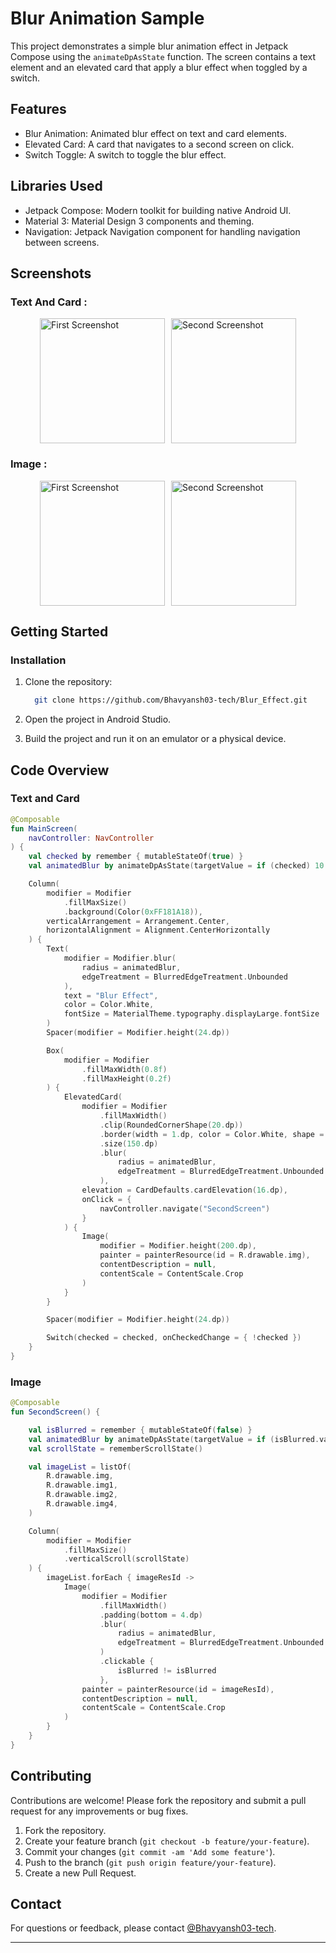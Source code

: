 # Blur Animation Sample

This project demonstrates a simple blur animation effect in Jetpack Compose using the `animateDpAsState` function. The screen contains a text element and an elevated card that apply a blur effect when toggled by a switch.

## Features

- Blur Animation: Animated blur effect on text and card elements.
- Elevated Card: A card that navigates to a second screen on click.
- Switch Toggle: A switch to toggle the blur effect.

## Libraries Used

- Jetpack Compose: Modern toolkit for building native Android UI.
- Material 3: Material Design 3 components and theming.
- Navigation: Jetpack Navigation component for handling navigation between screens.

## Screenshots

### Text And Card :
<div style="display: flex; justify-content: center; align-items: center;">
    <img src="https://github.com/user-attachments/assets/9434206f-5292-406c-9134-509f452931b2" alt="First Screenshot" style="width: 200px; height: auto; margin-right: 10px;">
    <img src="https://github.com/user-attachments/assets/38509a5d-e9fc-4deb-bb17-a9d3205d9105" alt="Second Screenshot" style="width: 200px; height: auto;">
</div>

### Image :
<div style="display: flex; justify-content: center; align-items: center;">
    <img src="https://github.com/user-attachments/assets/256029ab-27df-4368-93e0-87a8e7adbc00" alt="First Screenshot" style="width: 200px; height: auto; margin-right: 10px;">
    <img src="https://github.com/user-attachments/assets/9467a795-3f30-477e-84ae-7e4fc7d3e55c" alt="Second Screenshot" style="width: 200px; height: auto;">
</div>

## Getting Started

### Installation

1. Clone the repository:

   ```sh
     git clone https://github.com/Bhavyansh03-tech/Blur_Effect.git
   ```
   
2. Open the project in Android Studio.
3. Build the project and run it on an emulator or a physical device.

## Code Overview

### Text and Card

```kotlin
@Composable
fun MainScreen(
    navController: NavController
) {
    val checked by remember { mutableStateOf(true) }
    val animatedBlur by animateDpAsState(targetValue = if (checked) 10.dp else 0.dp, label = "")

    Column(
        modifier = Modifier
            .fillMaxSize()
            .background(Color(0xFF181A18)),
        verticalArrangement = Arrangement.Center,
        horizontalAlignment = Alignment.CenterHorizontally
    ) {
        Text(
            modifier = Modifier.blur(
                radius = animatedBlur,
                edgeTreatment = BlurredEdgeTreatment.Unbounded
            ),
            text = "Blur Effect",
            color = Color.White,
            fontSize = MaterialTheme.typography.displayLarge.fontSize
        )
        Spacer(modifier = Modifier.height(24.dp))

        Box(
            modifier = Modifier
                .fillMaxWidth(0.8f)
                .fillMaxHeight(0.2f)
        ) {
            ElevatedCard(
                modifier = Modifier
                    .fillMaxWidth()
                    .clip(RoundedCornerShape(20.dp))
                    .border(width = 1.dp, color = Color.White, shape = RoundedCornerShape(20.dp))
                    .size(150.dp)
                    .blur(
                        radius = animatedBlur,
                        edgeTreatment = BlurredEdgeTreatment.Unbounded
                    ),
                elevation = CardDefaults.cardElevation(16.dp),
                onClick = {
                    navController.navigate("SecondScreen")
                }
            ) {
                Image(
                    modifier = Modifier.height(200.dp),
                    painter = painterResource(id = R.drawable.img),
                    contentDescription = null,
                    contentScale = ContentScale.Crop
                )
            }
        }

        Spacer(modifier = Modifier.height(24.dp))

        Switch(checked = checked, onCheckedChange = { !checked })
    }
}
```

### Image

```kotlin
@Composable
fun SecondScreen() {

    val isBlurred = remember { mutableStateOf(false) }
    val animatedBlur by animateDpAsState(targetValue = if (isBlurred.value) 10.dp else 0.dp, label = "...")
    val scrollState = rememberScrollState()

    val imageList = listOf(
        R.drawable.img,
        R.drawable.img1,
        R.drawable.img2,
        R.drawable.img4,
    )

    Column(
        modifier = Modifier
            .fillMaxSize()
            .verticalScroll(scrollState)
    ) {
        imageList.forEach { imageResId ->
            Image(
                modifier = Modifier
                    .fillMaxWidth()
                    .padding(bottom = 4.dp)
                    .blur(
                        radius = animatedBlur,
                        edgeTreatment = BlurredEdgeTreatment.Unbounded
                    )
                    .clickable {
                        isBlurred != isBlurred
                    },
                painter = painterResource(id = imageResId),
                contentDescription = null,
                contentScale = ContentScale.Crop
            )
        }
    }
}
```

## Contributing

Contributions are welcome! Please fork the repository and submit a pull request for any improvements or bug fixes.

1. Fork the repository.
2. Create your feature branch (`git checkout -b feature/your-feature`).
3. Commit your changes (`git commit -am 'Add some feature'`).
4. Push to the branch (`git push origin feature/your-feature`).
5. Create a new Pull Request.

## Contact

For questions or feedback, please contact [@Bhavyansh03-tech](https://github.com/Bhavyansh03-tech).

---
